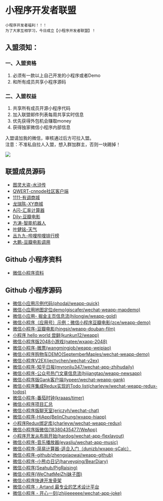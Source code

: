 # 小程序开发者联盟

    小程序开发者福利！！！  
    为了大家互相学习，今日成立【小程序开发者联盟】！  

## 入盟须知： 

### 一、入盟资格   

1. 必须有一款以上自己开发的小程序或者Demo  
2. 和所有成员共享小程序源码    

### 二、入盟权益  

1. 共享所有成员开源小程序代码  
2. 加入联盟邮件列表每周共享实时信息  
3. 优先获得外包机会赚取money  
4. 获得独家微信小程序内部信息   

入盟请加我的微信，审核通过后方可拉入盟。  
注意：不准私自拉人入盟，想入群加群主，否则一块踢掉！

<img src="http://eger.sinaapp.com/code/public/dily.png"/>

## 联盟成员源码

- [图灵大盗-水浒传](https://github.com/leesx/shuihu-xcx)
- [QWERT-cnnode社区客户端](https://github.com/SZzzzz/wehcat-weapp-cnode)
- [1111-有调商城](https://github.com/pod4g/wxapp)
- [龙瑞陈-XY商城](https://github.com/dily3825002/wechat-weapp-union/tree/master/shop)
- [A闪-汇率计算器](https://github.com/dily3825002/wechat-weapp-union/tree/master/huilv)
- [Dily-豆瓣电影](https://github.com/dily3825002/wechat-weapp-union/tree/master/movie)
- [方涛-智能机器人](https://github.com/dily3825002/wechat-weapp-union/tree/master/zndg)
- [叶健铭-天气](https://github.com/dily3825002/wechat-weapp-union/tree/master/weather)
- [丛九九-哔哩哔哩排行榜](https://github.com/congjiujiu/bilibiliRank)
- [大鹏-豆瓣电影调用](https://github.com/dily3825002/wechat-weapp-union/tree/master/diaoyongdy)



## Github 小程序资料

- [微信小程序资料](https://github.com/justjavac/awesome-wechat-weapp)

## Github 小程序源码

- [微信小应用示例代码(phodal/weapp-quick)](https://github.com/phodal/weapp-quick)
- [微信小应用地图定位demo(giscafer/wechat-weapp-mapdemo)](https://github.com/giscafer/wechat-weapp-mapdemo)
- [微信小应用- 掘金主页信息流(hilongjw/weapp-gold)](https://github.com/hilongjw/weapp-gold)
- [微信小程序（应用号）示例：微信小程序豆瓣电影(zce/weapp-demo)](https://github.com/zce/weapp-demo)
- [微信小程序-豆瓣电影(hingsir/weapp-douban-film)](https://github.com/hingsir/weapp-douban-film)
- [小程序 hello world 尝鲜(kunkun12/weapp)](https://github.com/kunkun12/weapp)
- [微信小程序版2048小游戏(natee/wxapp-2048)](https://github.com/natee/wxapp-2048)
- [微信小程序-微票(wangmingjob/weapp-weipiao)](https://github.com/wangmingjob/weapp-weipiao)
- [微信小程序购物车DEMO(SeptemberMaples/wechat-weapp-demo)](https://github.com/SeptemberMaples/wechat-weapp-demo)
- [微信小程序V2EX(jectychen/wechat-v2ex)](https://github.com/jectychen/wechat-v2ex)
- [微信小程序-知乎日报(myronliu347/wechat-app-zhihudaily)](https://github.com/myronliu347/wechat-app-zhihudaily)
- [微信小程序-公众号热门文章信息流(hijiangtao/weapp-newsapp)](https://github.com/hijiangtao/weapp-newsapp)
- [微信小程序版Gank客户端(lypeer/wechat-weapp-gank)](https://github.com/lypeer/wechat-weapp-gank)
- [微信小程序集成Redux实现的Todo list(charleyw/wechat-weapp-redux-todos)](https://github.com/charleyw/wechat-weapp-redux-todos)
- [微信小程序-番茄时钟(kraaas/timer)](https://github.com/kraaas/timer)
- [微信小程序项目汇总](http://javascript.ctolib.com/categories/javascript-wechat-weapp.html)
- [微信小程序版聊天室(ericzyh/wechat-chat)](https://github.com/ericzyh/wechat-chat)
- [微信小程序-HiApp(BelinChung/wxapp-hiapp)](https://github.com/BelinChung/wxapp-hiapp)
- [小程序Redux绑定库(charleyw/wechat-weapp-redux)](https://github.com/charleyw/wechat-weapp-redux)
- [微信小程序版微信(18380435477/WeApp)](https://github.com/18380435477/WeApp)
- [小程序开发从布局开始(hardog/wechat-app-flexlayout)](https://github.com/hardog/wechat-app-flexlayout)
- [微信小程序-音乐播放器(eyasliu/wechat-app-music)](https://github.com/eyasliu/wechat-app-music)
- [微信小程序-简易计算器-适合入门（dunizb/wxapp-sCalc）](https://github.com/dunizb/wxapp-sCalc)
- [微信小程序-github(zhengxiaowai/weapp-github)](https://github.com/zhengxiaowai/weapp-github)
- [微信小程序-小熊の日记(harveyqing/BearDiary)](https://github.com/harveyqing/BearDiary)
- [微信小程序(Seahub/PigRaising)](https://github.com/SeaHub/PigRaising)
- [微信小程序(WeChatMeiZhi妹子图)](https://github.com/brucevanfdm/WeChatMeiZhi)
- [微信小程序快速开发骨架](https://github.com/zce/weapp-boilerplate)
- [微信小程序 - Artand 最专业的艺术设计平台](https://github.com/SuperKieran/weapp-artand)
- [微信小程序 - 开心一刻(zhijieeeeee/wechat-app-joke)](https://github.com/zhijieeeeee/wechat-app-joke)

